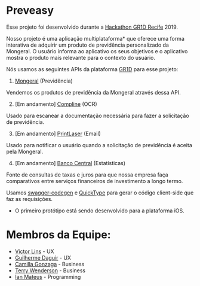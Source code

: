 # Preveasy
Esse projeto foi desenvolvido durante a [Hackathon GR1D Recife](https://hackagr1d.com.br/) 2019.

Nosso projeto é uma aplicação multiplataforma* que oferece uma forma interativa de adquirir um produto de previdência personalizado da Mongeral. O usuário informa ao aplicativo os seus objetivos e o aplicativo mostra o produto mais relevante para o contexto do usuário.

Nós usamos as seguintes APIs da plataforma [GR1D](https://insurance.gr1d.io/) para esse projeto:

1. [Mongeral](https://www.mongeralaegon.com.br/) (Previdência)

Vendemos os produtos de previdência da Mongeral através dessa API.

2. [Em andamento] [Compline](https://www.compline.com.br/) (OCR)

Usado para escanear a documentação necessária para fazer a solicitação de previdência.

3. [Em andamento] [PrintLaser](http://www.printlaser.com/) (Email)

Usado para notificar o usuário quando a solicitação de previdência é aceita pela Mongeral.

4. [Em andamento] [Banco Central](https://www.bcb.gov.br/) (Estatísticas)

Fonte de consultas de taxas e juros para que nossa empresa faça comparativos entre serviços financeiros de investimento a longo termo.

Usamos [swagger-codegen](https://github.com/swagger-api/swagger-codegen) e [QuickType](https://quicktype.io/) para gerar o código client-side que faz as requisições.

* O primeiro protótipo está sendo desenvolvido para a plataforma iOS.

# Membros da Equipe:
- [Victor Lins](https://www.linkedin.com/in/victor-lins-3a9035168/) - UX
- [Guilherme Daguir](https://br.linkedin.com/in/guilherme-daguir) - UX
- [Camilla Gonzaga](https://www.linkedin.com/in/camillagmoreira/) - Business
- [Terry Wenderson](https://br.linkedin.com/in/terryalvis) - Business
- [Ian Mateus](https://br.linkedin.com/in/ian-manor) - Programming
